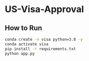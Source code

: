 # US-Visa-Approval

## How to Run
```bash
conda create -n visa python=3.8 -y
conda activate visa
pip install -r requirements.txt
python app.py

```



